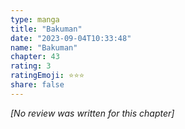 ```yaml
---
type: manga
title: "Bakuman"
date: "2023-09-04T10:33:48"
name: "Bakuman"
chapter: 43
rating: 3
ratingEmoji: ⭐️⭐️⭐️
share: false
---
```


_[No review was written for this chapter]_
